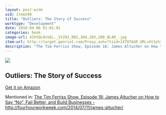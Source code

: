 ```yaml
---
layout: post-wide
uid: item248
title: "Outliers: The Story of Success"
worktype: "Development"
date: 2016-04-06 01:01:01
categories: book
image-url: 41h5QL0vVEL._SY291_BO1,204,203,200_QL40_.jpg
item-url: http://target.georiot.com/Proxy.ashx?tsid=14707&GR_URL=http%3A%2F%2Fwww.amazon.com%2FOutliers-Story-Success-Malcolm-Gladwell%2Fdp%2F0316017930
description: "The Tim Ferriss Show, Episode 18: James Altucher on How to Say “No”, Fail Better, and Build Businesses - http://fourhourworkweek.com/2014/07/11/james-altucher/"
---
```

<a href="http://target.georiot.com/Proxy.ashx?tsid=14707&GR_URL=http%3A%2F%2Fwww.amazon.com%2FOutliers-Story-Success-Malcolm-Gladwell%2Fdp%2F0316017930" target="blank"><img src="../../../../img/thumbs/41h5QL0vVEL._SY291_BO1,204,203,200_QL40_.jpg" class="prod-img"></a>
<h2>Outliers: The Story of Success</h2>
<p><a href="http://target.georiot.com/Proxy.ashx?tsid=14707&GR_URL=http%3A%2F%2Fwww.amazon.com%2FOutliers-Story-Success-Malcolm-Gladwell%2Fdp%2F0316017930" target="blank">Get it on Amazon</a><p>
<p>Mentioned in: <a href="http://fourhourworkweek.com/2014/07/11/james-altucher/" target="blank">The Tim Ferriss Show, Episode 18: James Altucher on How to Say “No”, Fail Better, and Build Businesses - http://fourhourworkweek.com/2014/07/11/james-altucher/</a></p>
